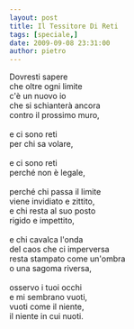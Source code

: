 ```yaml
---
layout: post
title: Il Tessitore Di Reti
tags: [speciale,]
date: 2009-09-08 23:31:00
author: pietro
---
```

Dovresti sapere<br/>che oltre ogni limite<br/>c'è un nuovo io<br/>che si schianterà ancora<br/>contro il prossimo muro,<br/><br/>e ci sono reti<br/>per chi sa volare,<br/><br/>e ci sono reti<br/>perché non è legale,<br/><br/>perché chi passa il limite<br/>viene invidiato e zittito,<br/>e chi resta al suo posto<br/>rigido e impettito,<br/><br/>e chi cavalca l'onda<br/>del caos che ci imperversa<br/>resta stampato come un'ombra<br/>o una sagoma riversa,<br/><br/>osservo i tuoi occhi<br/>e mi sembrano vuoti,<br/>vuoti come il niente,<br/>il niente in cui nuoti.
